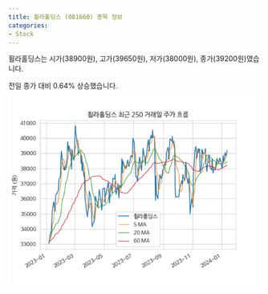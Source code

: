 ```yaml
---
title: 휠라홀딩스 (081660) 종목 정보
categories:
- Stock
---
```


휠라홀딩스는 시가(38900원), 고가(39650원), 저가(38000원), 종가(39200원)였습니다.

전일 종가 대비 0.64% 상승했습니다.

<!-- more -->

![081660](/assets/images/stock/081660.png)